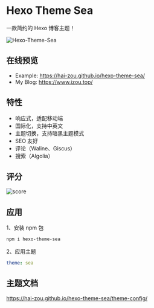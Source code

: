 # Hexo Theme Sea
一款简约的 Hexo 博客主题！

![Hexo-Theme-Sea](https://github.com/user-attachments/assets/d337cf2c-4dcd-474e-a290-16746520de08)

## 在线预览
- Example: <https://hai-zou.github.io/hexo-theme-sea/>
- My Blog: <https://www.izou.top/>

## 特性
- 响应式，适配移动端
- 国际化，支持中英文
- 主题切换，支持暗黑主题模式
- SEO 友好
- 评论（Waline、Giscus）
- 搜索（Algolia）

## 评分
![score](https://github.com/user-attachments/assets/577df733-de8e-40c0-ab61-795b37c0274d)

## 应用

1、安装 npm 包

```bash
npm i hexo-theme-sea
```

2、应用主题

```yml
theme: sea
```

## 主题文档

<https://hai-zou.github.io/hexo-theme-sea/theme-config/>
